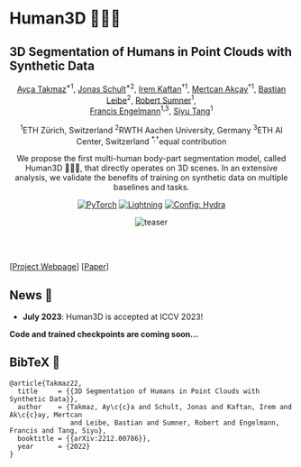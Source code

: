 # Human3D 🧑‍🤝‍🧑
## 3D Segmentation of Humans in Point Clouds with Synthetic Data
<div align="center">
<a href="https://aycatakmaz.github.io/">Ay&#231;a Takmaz</a><sup>*1</sup>,
<a href="https://jonasschult.github.io/">Jonas Schult</a><sup>*2</sup>,
<a href="https://ikaftan.github.io/">Irem Kaftan</a><sup>&#8224;1</sup>,
<a href="https://cmakcay.github.io/">Mertcan Ak&#231;ay</a><sup>&#8224;1</sup>,
<a href="https://www.vision.rwth-aachen.de/person/1/">Bastian Leibe</a><sup>2</sup>,
<a href="https://people.inf.ethz.ch/~sumnerb/">Robert Sumner</a><sup>1</sup>,
<br />
<a href="https://francisengelmann.github.io/">Francis Engelmann</a><sup>1,3</sup>,
<a href="https://inf.ethz.ch/people/person-detail.MjYyNzgw.TGlzdC8zMDQsLTg3NDc3NjI0MQ==.html">Siyu Tang</a><sup>1</sup>

<sup>1</sup>ETH Zürich, Switzerland
<sup>2</sup>RWTH Aachen University, Germany
<sup>3</sup>ETH AI Center, Switzerland
<sup>*,&#8224;</sup>equal contribution

We propose the first multi-human body-part segmentation model, called Human3D 🧑‍🤝‍🧑, that directly operates on 3D scenes. In an extensive analysis, we validate the benefits of training on synthetic data on multiple baselines and tasks. 

<a href="https://pytorch.org/get-started/locally/"><img alt="PyTorch" src="https://img.shields.io/badge/PyTorch-ee4c2c?logo=pytorch&logoColor=white"></a>
<a href="https://pytorchlightning.ai/"><img alt="Lightning" src="https://img.shields.io/badge/-Lightning-792ee5?logo=pytorchlightning&logoColor=white"></a>
<a href="https://hydra.cc/"><img alt="Config: Hydra" src="https://img.shields.io/badge/Config-Hydra-89b8cd"></a>

![teaser](.assets/teaser.jpg)

</div>
<br><br>

[[Project Webpage](https://human-3d.github.io/)]    [[Paper](https://arxiv.org/abs/2212.00786)]

## News :newspaper:

* **July 2023**: Human3D is accepted at ICCV 2023!

**Code and trained checkpoints are coming soon...**

## BibTeX :pray:
```
@article{Takmaz22,
  title     = {{3D Segmentation of Humans in Point Clouds with Synthetic Data}},
  author    = {Takmaz, Ay\c{c}a and Schult, Jonas and Kaftan, Irem and Ak\c{c}ay, Mertcan 
               and Leibe, Bastian and Sumner, Robert and Engelmann, Francis and Tang, Siyu},
  booktitle = {{arXiv:2212.00786}},
  year      = {2022}
}
```
